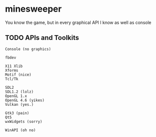 # minesweeper
You know the game, but in every graphical API I know as well as console

## TODO APIs and Toolkits
```
Console (no graphics)

fbdev

X11 Xlib
Xforms
Motif (nice)
Tcl/Tk

SDL2
SDL1.2 (lolz)
OpenGL 1.x
OpenGL 4.6 (yikes)
Vulkan (yes.)

Gtk3 (pain)
Qt5
wxWidgets (sorry)

WinAPI (oh no)
```
